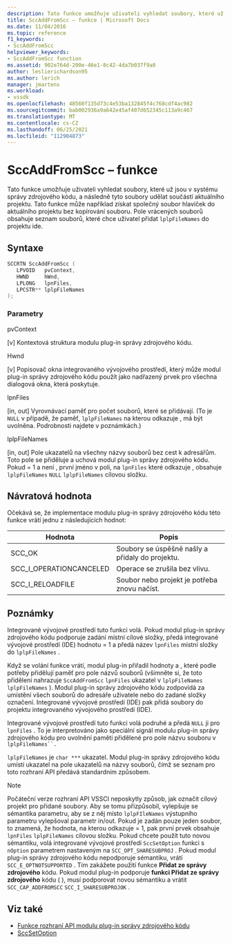 ```yaml
---
description: Tato funkce umožňuje uživateli vyhledat soubory, které už jsou v systému správy zdrojového kódu, a následně tyto soubory udělat součástí aktuálního projektu.
title: SccAddFromScc – funkce | Microsoft Docs
ms.date: 11/04/2016
ms.topic: reference
f1_keywords:
- SccAddFromScc
helpviewer_keywords:
- SccAddFromScc function
ms.assetid: 902e764d-200e-46e1-8c42-4da7b037f9a0
author: leslierichardson95
ms.author: lerich
manager: jmartens
ms.workload:
- vssdk
ms.openlocfilehash: 48560f135d73c4e53ba132845f4c768cdf4ac982
ms.sourcegitcommit: bab002936a9a642e45af407d652345c113a9c467
ms.translationtype: MT
ms.contentlocale: cs-CZ
ms.lasthandoff: 06/25/2021
ms.locfileid: "112904873"
---
```

# <a name="sccaddfromscc-function"></a>SccAddFromScc – funkce
Tato funkce umožňuje uživateli vyhledat soubory, které už jsou v systému správy zdrojového kódu, a následně tyto soubory udělat součástí aktuálního projektu. Tato funkce může například získat společný soubor hlaviček do aktuálního projektu bez kopírování souboru. Pole vrácených souborů obsahuje seznam souborů, které chce uživatel přidat `lplpFileNames` do projektu ide.

## <a name="syntax"></a>Syntaxe

```cpp
SCCRTN SccAddFromScc (
   LPVOID   pvContext,
   HWND     hWnd,
   LPLONG   lpnFiles,
   LPCSTR** lplpFileNames
);
```

### <a name="parameters"></a>Parametry
 pvContext

[v] Kontextová struktura modulu plug-in správy zdrojového kódu.

 Hwnd

[v] Popisovač okna integrovaného vývojového prostředí, který může modul plug-in správy zdrojového kódu použít jako nadřazený prvek pro všechna dialogová okna, která poskytuje.

 lpnFiles

[in, out] Vyrovnávací paměť pro počet souborů, které se přidávají. (To je `NULL` v případě, že paměť, `lplpFileNames` na kterou odkazuje , má být uvolněna. Podrobnosti najdete v poznámkách.)

 lplpFileNames

[in, out] Pole ukazatelů na všechny názvy souborů bez cest k adresářům. Toto pole se přiděluje a uchová modul plug-in správy zdrojového kódu. Pokud = 1 a není , první jméno v poli, na `lpnFiles` které odkazuje , obsahuje `lplpFileNames` `NULL` `lplpFileNames` cílovou složku.

## <a name="return-value"></a>Návratová hodnota
 Očekává se, že implementace modulu plug-in správy zdrojového kódu této funkce vrátí jednu z následujících hodnot:

|Hodnota|Popis|
|-----------|-----------------|
|SCC_OK|Soubory se úspěšně našly a přidaly do projektu.|
|SCC_I_OPERATIONCANCELED|Operace se zrušila bez vlivu.|
|SCC_I_RELOADFILE|Soubor nebo projekt je potřeba znovu načíst.|

## <a name="remarks"></a>Poznámky
 Integrované vývojové prostředí tuto funkci volá. Pokud modul plug-in správy zdrojového kódu podporuje zadání místní cílové složky, předá integrované vývojové prostředí (IDE) hodnotu = 1 a předá název `lpnFiles` místní složky do `lplpFileNames` .

 Když se volání funkce vrátí, modul plug-in přiřadil hodnoty a , které podle potřeby přidělují paměť pro pole názvů souborů (všimněte si, že toto přidělení nahrazuje `SccAddFromScc` `lpnFiles` ukazatel v `lplpFileNames` `lplpFileNames` ). Modul plug-in správy zdrojového kódu zodpovídá za umístění všech souborů do adresáře uživatele nebo do zadané složky označení. Integrované vývojové prostředí (IDE) pak přidá soubory do projektu integrovaného vývojového prostředí (IDE).

 Integrované vývojové prostředí tuto funkci volá podruhé a předá `NULL` ji pro `lpnFiles` . To je interpretováno jako speciální signál modulu plug-in správy zdrojového kódu pro uvolnění paměti přidělené pro pole názvu souboru v `lplpFileNames``.`

 `lplpFileNames` je `char ***` ukazatel. Modul plug-in správy zdrojového kódu umístí ukazatel na pole ukazatelů na názvy souborů, čímž se seznam pro toto rozhraní API předává standardním způsobem.

> [!NOTE]
> Počáteční verze rozhraní API VSSCI neposkytly způsob, jak označit cílový projekt pro přidané soubory. Aby se tomu přizpůsobil, vylepšuje se sémantika parametru, aby se z něj místo `lplpFIleNames` výstupního parametru vylepšoval parametr in/out. Pokud je zadán pouze jeden soubor, to znamená, že hodnota, na kterou odkazuje = 1, pak první prvek obsahuje `lpnFiles` `lplpFileNames` cílovou složku. Pokud chcete použít tuto novou sémantiku, volá integrované vývojové prostředí `SccSetOption` funkci s `nOption` parametrem nastaveným na `SCC_OPT_SHARESUBPROJ` . Pokud modul plug-in správy zdrojového kódu nepodporuje sémantiku, vrátí `SCC_E_OPTNOTSUPPORTED` . Tím zakážete použití funkce **Přidat ze správy zdrojového** kódu. Pokud modul plug-in podporuje **funkci Přidat ze správy zdrojového** kódu ( ), musí podporovat novou sémantiku a vrátit `SCC_CAP_ADDFROMSCC` `SCC_I_SHARESUBPROJOK` .

## <a name="see-also"></a>Viz také
- [Funkce rozhraní API modulu plug-in správy zdrojového kódu](../extensibility/source-control-plug-in-api-functions.md)
- [SccSetOption](../extensibility/sccsetoption-function.md)
